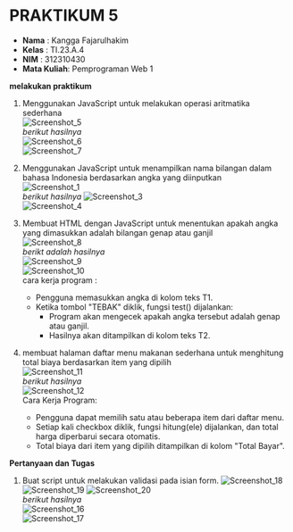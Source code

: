 # PRAKTIKUM 5
- **Nama**    : Kangga Fajarulhakim
- **Kelas**   : TI.23.A.4
- **NIM**     : 312310430
- **Mata Kuliah**: Pemprograman Web 1

**melakukan praktikum** 

1. Menggunakan JavaScript untuk melakukan operasi aritmatika sederhana <br>
   ![Screenshot_5](https://github.com/user-attachments/assets/9f2063eb-447f-41f8-bff7-7ec70578bec7)<br>
   *berikut hasilnya*<br>
   ![Screenshot_6](https://github.com/user-attachments/assets/6840b8a6-7318-4f25-b443-5f11ed43936f) <br>
   ![Screenshot_7](https://github.com/user-attachments/assets/f24f37c4-2428-44b7-ba15-a61451ea198e)

2. Menggunakan JavaScript untuk menampilkan nama bilangan dalam bahasa Indonesia berdasarkan angka yang diinputkan <br>
   ![Screenshot_1](https://github.com/user-attachments/assets/11809dd6-be1b-4027-9c92-e8350ab4f865) <br>
   *berikut hasilnya*
   ![Screenshot_3](https://github.com/user-attachments/assets/d68090f8-4db1-4a34-8ab1-1cb771d08806) <br>
   ![Screenshot_4](https://github.com/user-attachments/assets/63cd9c4b-2e83-443e-b08b-08938568b625)

3. Membuat HTML dengan JavaScript untuk menentukan apakah angka yang dimasukkan adalah bilangan genap atau ganjil <br>
   ![Screenshot_8](https://github.com/user-attachments/assets/0b2a657e-43a6-4635-9060-c8a0fe393c45) <br>
   *berikt adalah hasilnya* <br>
   ![Screenshot_9](https://github.com/user-attachments/assets/d6b8aa82-dd56-471a-a58d-4bb0ed306df4) <br>
   ![Screenshot_10](https://github.com/user-attachments/assets/bd2f3cc4-b987-4cc7-80bd-f8b0d6564900)<br>
   cara kerja program :
   - Pengguna memasukkan angka di kolom teks T1.
   - Ketika tombol "TEBAK" diklik, fungsi test() dijalankan:
      - Program akan mengecek apakah angka tersebut adalah genap atau ganjil.
      - Hasilnya akan ditampilkan di kolom teks T2.
        
4. membuat halaman daftar menu makanan sederhana untuk menghitung total biaya berdasarkan item yang dipilih <br>
   ![Screenshot_11](https://github.com/user-attachments/assets/abdaafee-bbc7-4015-9652-52b57c8dcc19) <br>
   *berikut hasilnya* <br>
   ![Screenshot_12](https://github.com/user-attachments/assets/05e3beee-6a87-4e10-aad1-80eca5ec21e3) <br>
   Cara Kerja Program:
    - Pengguna dapat memilih satu atau beberapa item dari daftar menu.
    - Setiap kali checkbox diklik, fungsi hitung(ele) dijalankan, dan total harga diperbarui secara otomatis.
    - Total biaya dari item yang dipilih ditampilkan di kolom "Total Bayar".

**Pertanyaan dan Tugas**
1. Buat script untuk melakukan validasi pada isian form.
   ![Screenshot_18](https://github.com/user-attachments/assets/8b88a53d-8465-461c-9228-e725eeb44996) <br>
   ![Screenshot_19](https://github.com/user-attachments/assets/8d3fa7e4-43c9-4f6d-bb50-50c64afbfc1b)
   ![Screenshot_20](https://github.com/user-attachments/assets/1a93b1be-4ad4-47a0-ad65-1aa73e8319ab) <br>
   *berikut hasilnya* <br>
   ![Screenshot_16](https://github.com/user-attachments/assets/37e2ded4-0c15-432c-997e-ab972a3d208b) <br>
   ![Screenshot_17](https://github.com/user-attachments/assets/6ee37016-c67b-4c4f-8fff-d36aa462bd55)














   
   
